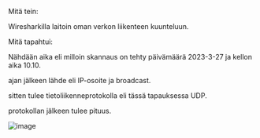 Mitä tein:

Wiresharkilla laitoin oman verkon liikenteen kuunteluun.

Mitä tapahtui:

Nähdään aika eli milloin skannaus on tehty päivämäärä 2023-3-27 ja kellon aika 10.10.

ajan jälkeen lähde eli IP-osoite ja broadcast.

sitten tulee tietoliikenneprotokolla eli tässä tapauksessa UDP.

protokollan jälkeen tulee pituus.

![image](https://user-images.githubusercontent.com/105639463/227873376-6485c7ba-1f21-4bd5-a8aa-bff8ba59ed24.png)

